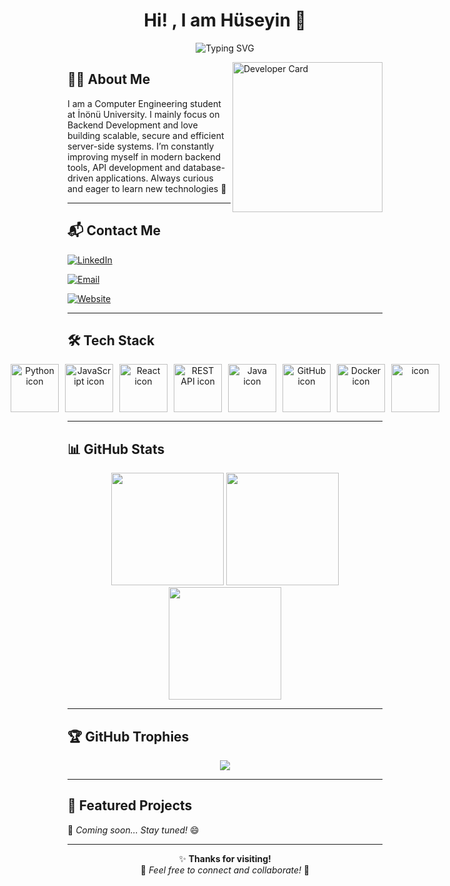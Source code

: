 <h1 align="center">Hi! , I am Hüseyin 👋</h1>

<p align="center">
  <img src="https://readme-typing-svg.herokuapp.com?font=Fira+Code&size=24&pause=900&color=0099FF&center=true&vCenter=true&width=550&lines=Backend+Developer;Computer+Engineering+Student;Tech+Enthusiast;Always+Learning+New+Technologies" alt="Typing SVG" />
</p>

<a><a>
  <img src="https://raw.githubusercontent.com/hsynpng/hsynpng/main/I%E2%80%99m%20back.jpg" align="right" width="240" alt="Developer Card"/>
</a>
</a>

## 👨‍💻 About Me  
<p align="left">
I am a Computer Engineering student at İnönü University.  
I mainly focus on Backend Development and love building scalable, secure and efficient server-side systems.  
I’m constantly improving myself in modern backend tools, API development and database-driven applications.  
Always curious and eager to learn new technologies 🚀  
</p>

---

## 📬 Contact Me

[![LinkedIn](https://img.shields.io/badge/LinkedIn-0A66C2.svg?&style=for-the-badge&logo=LinkedIn&logoColor=white)](https://www.linkedin.com/in/hsynpngx/)

[![Email](https://img.shields.io/badge/Gmail-D14836.svg?&style=for-the-badge&logo=Gmail&logoColor=white)](mailto:hsynpng@gmail.com)

[![Website](https://img.shields.io/badge/Portfolio-1F1F1F.svg?&style=for-the-badge&logo=google-chrome&logoColor=white)](https://hsynpng.com/)

---

## 🛠 Tech Stack 

<div align="center" style="display: flex; justify-content: center; gap: 10px; align-items: center; width:100%">
    <img src="https://techstack-generator.vercel.app/python-icon.svg" alt="Python icon" width="77" height="77" />
    <img src="https://techstack-generator.vercel.app/js-icon.svg" alt="JavaScript icon" width="77" height="77" />
    <img src="https://techstack-generator.vercel.app/react-icon.svg" alt="React icon" width="77" height="77" />
    <img src="https://techstack-generator.vercel.app/restapi-icon.svg" alt="REST API icon" width="77" height="77" />
    <img src="https://techstack-generator.vercel.app/java-icon.svg" alt="Java icon" width="77" height="77" />
    <img src="https://techstack-generator.vercel.app/github-icon.svg" alt="GitHub icon" width="77" height="77" />
    <img src="https://techstack-generator.vercel.app/docker-icon.svg" alt="Docker icon" width="77" height="77" />    
    <img src="https://techstack-generator.vercel.app/mysql-icon.svg" alt="icon" width="77" height="77" />
</div>

---

## 📊 GitHub Stats  

<div align="center">

<img src="https://github-readme-stats.vercel.app/api?username=hsynpng&show_icons=true&theme=tokyonight" height="180em" />
<img src="https://github-readme-streak-stats.herokuapp.com/?user=hsynpng&theme=tokyonight" height="180em" />
<img src="https://github-readme-stats.vercel.app/api/top-langs/?username=hsynpng&layout=compact&langs_count=8&theme=tokyonight" height="180em" />

</div>

---

## 🏆 GitHub Trophies  
<div align="center">
<img src="https://github-profile-trophy.vercel.app/?username=hsynpng&theme=radical&no-frame=false&no-bg=true&margin-w=4"/>
</div>

---

## 📌 Featured Projects  
📌 *Coming soon… Stay tuned!* 😄  

---

<div align="center">
  
✨ **Thanks for visiting!**  
🤝 *Feel free to connect and collaborate!* 🚀  

</div>
